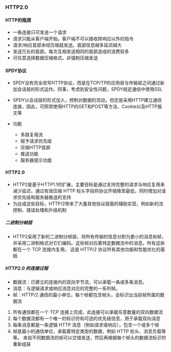 ### HTTP2.0
#### HTTP的瓶颈
- 一条连接只可发送一个请求
- 请求只能从客户端开始。客户端不可以接收除响应以外的指令
- 请求/响应首部未经压缩就发送。首部信息越多延迟越大
- 发送冗长的首部。每次互相发送相同的首部造成的浪费较多
- 可任意选择数据压缩格式。非强制压缩发送

#### SPDY协议
- SPDY没有完全改写HTTP协议，而是在TCP/TP的应用层与传输层之间通过新加会话层的形式运作。同事，考虑到安全性问题，SPDY规定通信中使用SSL
- SPDY以会话层的形式加入，控制对数据的流动，但还是采用HTTP建立通信连接，因此，可照常使用HTTP的GET和POST等方法、Cookie以及HTTP报文等

- 功能
  - 多路复用流
  - 赋予请求优先级
  - 压缩HTTP首部
  - 推送功能
  - 服务器提示功能

#### HTTP2.0
- HTTP2是基于HTTP1.1的扩展，主要目标是通过支持完整的请求与响应复用来减少延迟，通过有效压缩 HTTP 标头字段将协议开销降至最低，同时增加对请求优先级和服务器推送的支持
- 为达成这些目标，HTTP/2带来了大量其他协议层面的辅助实现，例如新的流控制、错误处理和升级机制

##### 二进制分帧层
- HTTP2采用了新的二进制分帧层，将所有传输的信息分割为更小的消息和帧，并采用二进制格式对它们编码。这些帧对应着特定数据流中的消息。所有这些都在一个 TCP 连接内复用。 这是 HTTP/2 协议所有其他功能和性能优化的基础

##### HTTP2.0 的连接过程
- 数据流：已建立的连接内的双向字节流，可以承载一条或多条消息。
- 消息：与逻辑请求或响应消息对应的完整的一系列帧。
- 帧：HTTP/2 通信的最小单位，每个帧都包含帧头，会标识出当前帧所属的数据流

1. 所有通信都在一个 TCP 连接上完成，此连接可以承载任意数量的双向数据流
2. 每个数据流都有一个唯一的标识符和可选的优先级信息，用于承载双向消息
3. 每条消息都是一条逻辑 HTTP 消息（例如请求或响应），包含一个或多个帧
4. 帧是最小的通信单位，承载着特定类型的数据，例如 HTTP 标头、消息负载等等。 来自不同数据流的帧可以交错发送，然后再根据每个帧头的数据流标识符重新组装



